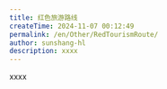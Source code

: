 ```yaml
---
title: 红色旅游路线
createTime: 2024-11-07 00:12:49
permalink: /en/Other/RedTourismRoute/
author: sunshang-hl
description: xxxx
---
```


xxxx